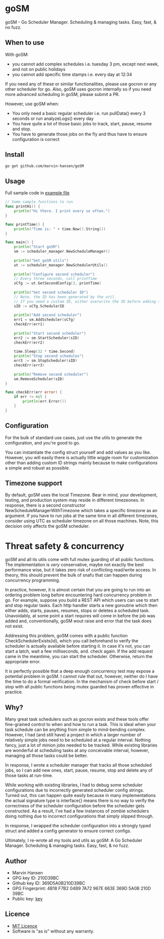 # goSM

goSM - Go Scheduler Manager. Scheduling & managing tasks. Easy, fast, & no fuzz.

## When to use

With goSM:

* you cannot add complex schedules i.e. tuesday 3 pm, except next week, and not on public holidays
* you cannot add specific time stamps i.e. every day at 12:34

If you need any of these or similar functionalities, please use gocron or any other scheduler for go.
Also, goSM uses gocron internally so if you need more advanced scheduling in goSM, please submit a PR.

However, use goSM when:

* You only need a basic regular scheduler i.e. run pullData() every 3 seconds or run analyzeLogs() every day
* You have quite a lot of those basic jobs to track, start, pause, resume and stop.
* You have to generate those jobs on the fly and thus have to ensure configuration is correct

## Install

```Bash
go get github.com/marvin-hansen/goSM
```

## Usage

Full sample code in [example file](example.go)

```Go
// Some sample functions to run 
func printHi() {
    println("Hi there. I print every so often.")
}

func printTime() {
    println("Time is: " + time.Now().String())
}

func main() {
    println("Start goSM")
    sm := scheduler_manager.NewScheduleManager()
    
    println("Get goSM utils")
    ut := scheduler_manager.NewSchedulerUtils()
    
    println("Configure second scheduler")
    // Every three seconds, call printTime
    sCfg := ut.GetSecondConfig(3, printTime)
    
    println("Get second scheduler ID")
    // Note, the ID has been generated by the util. 
    // If you need a custom ID, either overwrite the ID before adding the scheduler or generate your custom config.  
    sID := sCfg.SchedulerID
    
    println("Add second scheduler")
    err1 = sm.AddScheduler(sCfg)
    checkErr(err1)
    
    println("Start second scheduler")
    err2 := sm.StartScheduler(sID)
    checkErr(err2)
    
    time.Sleep(32 * time.Second)
    println("Stop second schedules")
    err3 := sm.StopScheduler(sID)
    checkErr(err3)
    
    println("Remove second scheduler")
    sm.RemoveScheduler(sID)
}

func checkErr(err error) {
    if err != nil {
		println(err.Error())
	}
}
```

## Configuration

For the bulk of standard use cases, just use the utils to generate the configuration, and you're good to go.

You can instantiate the config struct yourself and add values as you like. However, you will easily there is actually
little wiggle room for customization other than adding custom ID strings mainly because to make configurations a simple and
robust as possible.

## Timezone support

By default, goSM uses the local Timezone. Bear in mind, your development, testing, and production system may reside
in different timezeones. In response, there is a second constructor NewScheduleManagerWithTimezone which takes a
specific timezone as an argument. If you have to run jobs at the same time in all different timezones, consider using
UTC as scheduler timezone on all those machines. Note, this decision only affects the goSM scheduler.

# Threat safety & concurrency

goSM and all its utils come with full mutex guarding of all public functions. The implementation is *very* conservative,
maybe not exactly the
best performance wise, but it takes zero risk of conflicting read/write access. In theory, this should prevent the
bulk of snafu that can happen during concurrency programming.

In practice, however, it is almost certain that you are going to run into an ordering problem long before encountering
hard concurrency problem in go.
For example, suppose you build a REST API which users can use to start and stop regular tasks. Each http handler starts
a new goroutine which then either adds, starts, pauses, resumes, stops or deletes a scheduled task. Unavoidably,
at some point a start requires will come in before the job was added and, conventionally, goSM wout raise and error
that the task does not exist.

Addressing this problem, goSM comes with a public function CheckSchedulerExists(id), which you call beforehand to verify
the scheduler is actually available before starting it. In case it's not, you can start a latch, wait a few
milliseconds,
and. check again. If the add request came in the meantime, you can start the scheduler. Otherwise, return the
appropriate error.

It is perfectly possible that a deep enough concurrency test may expose a potential problem in goSM. I cannot rule that
out, however, neither do I have the time to do a formal verification. In the mechanism of check before
start / stop with all public functions being mutex guarded has proven effective in practice.

## Why?

Many great task schedulers such as gocron exists and these tools offer fine-grained control to when and how to run a
task.
This is ideal when your task schedule can be anything from simple to mind-bending complex. However,
I had (and still have) a project in which a larger number of relatively simple jobs need to be scheduled at a regular
interval.
Nothing fancy, just a lot of minion jobs needed to be tracked. While existing libraries are wonderful at scheduling
tasks at any conceivable interval, however,
managing all those tasks could be better.

In response, I wrote a scheduler manager that tracks all those scheduled jobs, so I can add new ones, start, pause,
resume,
stop and delete any of those tasks at run-time.

While working with existing libraries, I had to debug some scheduler configurations due to incorrectly generated
scheduler config strings.
Turned out, this can happen quite easily because in many implementations the actual signature type is interface{} means
there is no way to verify the correctness of the scheduler configuration before the scheduler gets constructed. As a
result,
I've had a few instances of zombie schedulers doing nothing due to incorrect configurations that simply slipped through.

In response, I wrapped the scheduler configuration into a strongly typed struct and added a config generator to ensure
correct configs.

Ultimately, I re-wrote all my tools and utils as goSM: A Go Scheduler Manager. Scheduling & managing tasks. Easy, fast,
& no fuzz.

## Author

* Marvin Hansen
* GPG key ID: 210D39BC
* Github key ID: 369D5A0B210D39BC
* GPG Fingerprint: 4B18 F7B2 04B9 7A72 967E 663E 369D 5A0B 210D 39BC
* Public key: [key](pubkey.txt)

## Licence

* [MIT Licence](LICENSE)
* Software is "as is" without any warranty. 
